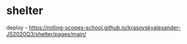 # shelter
deploy - https://rolling-scopes-school.github.io/krasovskyalexander-JS2020Q3/shelter/pages/main/

